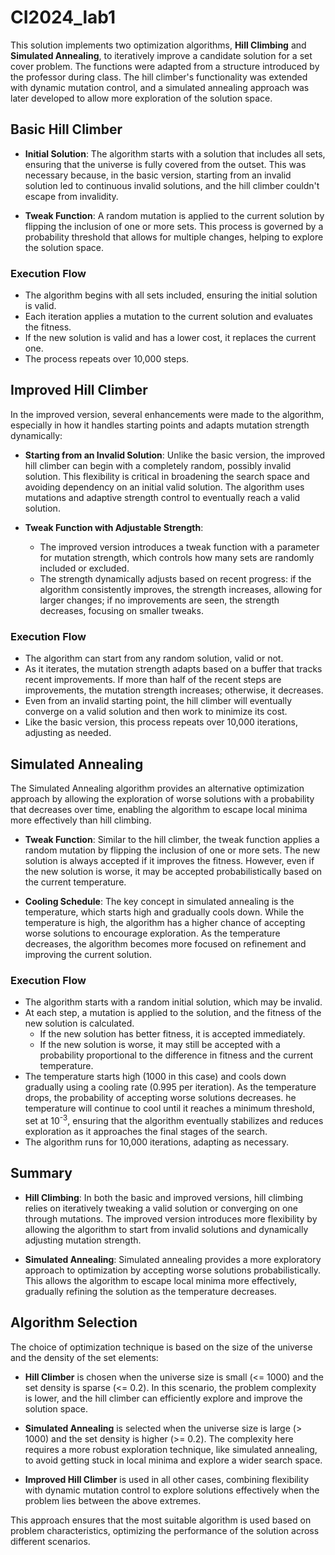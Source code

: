 # CI2024_lab1
This solution implements two optimization algorithms, **Hill Climbing** and **Simulated Annealing**, to iteratively improve a candidate solution for a set cover problem. The functions were adapted from a structure introduced by the professor during class. The hill climber's functionality was extended with dynamic mutation control, and a simulated annealing approach was later developed to allow more exploration of the solution space.

## Basic Hill Climber

- **Initial Solution**: The algorithm starts with a solution that includes all sets, ensuring that the universe is fully covered from the outset. This was necessary because, in the basic version, starting from an invalid solution led to continuous invalid solutions, and the hill climber couldn't escape from invalidity. 

- **Tweak Function**: A random mutation is applied to the current solution by flipping the inclusion of one or more sets. This process is governed by a probability threshold that allows for multiple changes, helping to explore the solution space.

### Execution Flow
- The algorithm begins with all sets included, ensuring the initial solution is valid.
- Each iteration applies a mutation to the current solution and evaluates the fitness.
- If the new solution is valid and has a lower cost, it replaces the current one.
- The process repeats over 10,000 steps.

## Improved Hill Climber

In the improved version, several enhancements were made to the algorithm, especially in how it handles starting points and adapts mutation strength dynamically:

- **Starting from an Invalid Solution**: Unlike the basic version, the improved hill climber can begin with a completely random, possibly invalid solution. This flexibility is critical in broadening the search space and avoiding dependency on an initial valid solution. The algorithm uses mutations and adaptive strength control to eventually reach a valid solution.

- **Tweak Function with Adjustable Strength**: 
   - The improved version introduces a tweak function with a parameter for mutation strength, which controls how many sets are randomly included or excluded. 
   - The strength dynamically adjusts based on recent progress: if the algorithm consistently improves, the strength increases, allowing for larger changes; if no improvements are seen, the strength decreases, focusing on smaller tweaks.

### Execution Flow
- The algorithm can start from any random solution, valid or not.
- As it iterates, the mutation strength adapts based on a buffer that tracks recent improvements. If more than half of the recent steps are improvements, the mutation strength increases; otherwise, it decreases.
- Even from an invalid starting point, the hill climber will eventually converge on a valid solution and then work to minimize its cost.
- Like the basic version, this process repeats over 10,000 iterations, adjusting as needed.

## Simulated Annealing

The Simulated Annealing algorithm provides an alternative optimization approach by allowing the exploration of worse solutions with a probability that decreases over time, enabling the algorithm to escape local minima more effectively than hill climbing.

- **Tweak Function**: Similar to the hill climber, the tweak function applies a random mutation by flipping the inclusion of one or more sets. The new solution is always accepted if it improves the fitness. However, even if the new solution is worse, it may be accepted probabilistically based on the current temperature.

- **Cooling Schedule**: The key concept in simulated annealing is the temperature, which starts high and gradually cools down. While the temperature is high, the algorithm has a higher chance of accepting worse solutions to encourage exploration. As the temperature decreases, the algorithm becomes more focused on refinement and improving the current solution.

### Execution Flow

- The algorithm starts with a random initial solution, which may be invalid.
- At each step, a mutation is applied to the solution, and the fitness of the new solution is calculated.
   - If the new solution has better fitness, it is accepted immediately.
   - If the new solution is worse, it may still be accepted with a probability proportional to the difference in fitness and the current temperature.
- The temperature starts high (1000 in this case) and cools down gradually using a cooling rate (0.995 per iteration). As the temperature drops, the probability of accepting worse solutions decreases. he temperature will continue to cool until it reaches a minimum threshold, set at 10<sup>-3</sup>, ensuring that the algorithm eventually stabilizes and reduces exploration as it approaches the final stages of the search.
- The algorithm runs for 10,000 iterations, adapting as necessary.

## Summary

- **Hill Climbing**: In both the basic and improved versions, hill climbing relies on iteratively tweaking a valid solution or converging on one through mutations. The improved version introduces more flexibility by allowing the algorithm to start from invalid solutions and dynamically adjusting mutation strength.

- **Simulated Annealing**: Simulated annealing provides a more exploratory approach to optimization by accepting worse solutions probabilistically. This allows the algorithm to escape local minima more effectively, gradually refining the solution as the temperature decreases.

## Algorithm Selection

The choice of optimization technique is based on the size of the universe and the density of the set elements:

- **Hill Climber** is chosen when the universe size is small (<= 1000) and the set density is sparse (<= 0.2). In this scenario, the problem complexity is lower, and the hill climber can efficiently explore and improve the solution space.

- **Simulated Annealing** is selected when the universe size is large (> 1000) and the set density is higher (>= 0.2). The complexity here requires a more robust exploration technique, like simulated annealing, to avoid getting stuck in local minima and explore a wider search space.

- **Improved Hill Climber** is used in all other cases, combining flexibility with dynamic mutation control to explore solutions effectively when the problem lies between the above extremes.

This approach ensures that the most suitable algorithm is used based on problem characteristics, optimizing the performance of the solution across different scenarios.
